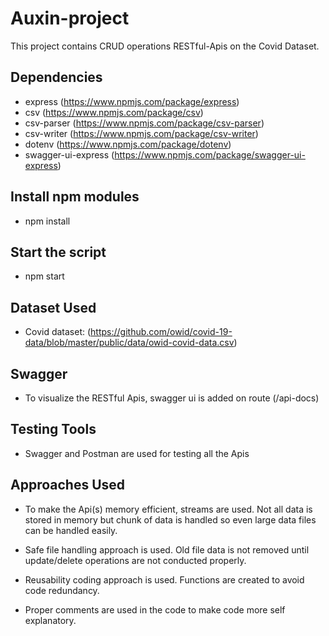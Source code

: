 # Auxin-project

This project contains CRUD operations RESTful-Apis on the Covid Dataset.

## Dependencies

- express (https://www.npmjs.com/package/express)
- csv (https://www.npmjs.com/package/csv)
- csv-parser (https://www.npmjs.com/package/csv-parser)
- csv-writer (https://www.npmjs.com/package/csv-writer)
- dotenv (https://www.npmjs.com/package/dotenv)
- swagger-ui-express (https://www.npmjs.com/package/swagger-ui-express)

## Install npm modules

- npm install

## Start the script

- npm start

## Dataset Used

- Covid dataset: (https://github.com/owid/covid-19-data/blob/master/public/data/owid-covid-data.csv)

## Swagger

- To visualize the RESTful Apis, swagger ui is added on route (/api-docs)

## Testing Tools

- Swagger and Postman are used for testing all the Apis

## Approaches Used

- To make the Api(s) memory efficient, streams are used. Not all data is stored in memory but chunk of data is handled so even large data files can be handled easily.

- Safe file handling approach is used. Old file data is not removed until update/delete operations are not conducted properly.

- Reusability coding approach is used. Functions are created to avoid code redundancy.

- Proper comments are used in the code to make code more self explanatory.
